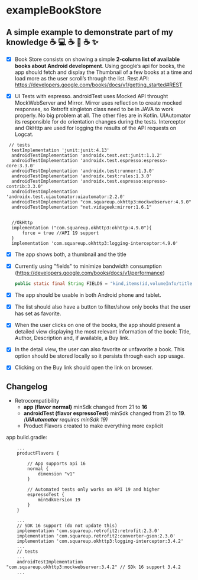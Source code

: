 # exampleBookStore
## A simple example to demonstrate part of my knowledge :coffee: :computer: :coffee: :iphone: :coffee: :sparkles:


  - [x] Book Store consists on showing a simple **2-column list of available books about Android development**. Using google’s api for books, the app should fetch and display the Thumbnail of a few books at a time and load more as the user scroll’s through the list. 
Rest API: https://developers.google.com/books/docs/v1/getting_started#REST

  - [x] UI Tests with espresso. androidTest uses Mocked API throught MockWebServer and Mirror. Mirror uses reflection to create mocked responses, so Retrofit singleton class need to be in JAVA to work properly. No big problem at all. The other files are in Kotlin. UIAutomator its responsible for do orientation changes during the tests. Interceptor and OkHttp are used for logging the results of the API requests on Logcat.
  
  ```
   // tests
    testImplementation 'junit:junit:4.13'
    androidTestImplementation 'androidx.test.ext:junit:1.1.2'
    androidTestImplementation 'androidx.test.espresso:espresso-core:3.3.0'
    androidTestImplementation 'androidx.test:runner:1.3.0'
    androidTestImplementation 'androidx.test:rules:1.3.0'
    androidTestImplementation 'androidx.test.espresso:espresso-contrib:3.3.0'
    androidTestImplementation 'androidx.test.uiautomator:uiautomator:2.2.0'
    androidTestImplementation "com.squareup.okhttp3:mockwebserver:4.9.0"
    androidTestImplementation "net.vidageek:mirror:1.6.1"


    //OkHttp
    implementation ("com.squareup.okhttp3:okhttp:4.9.0"){
        force = true //API 19 support
    }
    implementation 'com.squareup.okhttp3:logging-interceptor:4.9.0'
  ```


  - [x] The app shows both, a thumbnail and the title 
  
  - [x] Currently using "fields" to minimize bandwidth consumption (https://developers.google.com/books/docs/v1/performance)
  
    ```JAVA
    public static final String FIELDS = "kind,items(id,volumeInfo/title,volumeInfo/authors,volumeInfo/publisher,volumeInfo/publishedDate,volumeInfo/description,volumeInfo/imageLinks(smallThumbnail)searchInfo(textSnippet),saleInfo/buyLink)";
    ```
  
  - [x] The app should be usable in both Android phone and tablet.
  
  - [x] The list should also have a button to filter/show only books that the user has set as favorite.

  - [x] When the user clicks on one of the books, the app should present a detailed view displaying the most relevant information of the book: Title, Author, Description and, if available, a Buy link.

  - [x] In the detail view, the user can also favorite or unfavorite a book. This option should be stored locally so it persists through each app usage.
  
  - [x] Clicking on the Buy link should open the link on browser.



## Changelog
  - Retrocompatibility
    - **app (flavor normal)** minSdk changed from 21 to **16**
    - **androidTest (flavor espressoTest)** minSdk changed from 21 to **19**. _(**UiAutomator** requires minSdk 19)_
    - Product Flavors created to make everything more explicit

app build.gradle:

```
    ...
    productFlavors {

        // App supports api 16
        normal {
            dimension "v1"
        }

        // Automated tests only works on API 19 and higher
        espressoTest {
            minSdkVersion 19
        }
    }
    
    ...
    // SDK 16 support (do not update this)
    implementation 'com.squareup.retrofit2:retrofit:2.3.0'
    implementation 'com.squareup.retrofit2:converter-gson:2.3.0'
    implementation 'com.squareup.okhttp3:logging-interceptor:3.4.2'
    ...
    // tests
    ...
    androidTestImplementation "com.squareup.okhttp3:mockwebserver:3.4.2" // SDk 16 support 3.4.2
    ...
```
